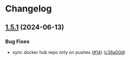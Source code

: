 # Changelog

## [1.5.1](https://github.com/radicalbit/radicalbit-github-workflows/compare/v1.5.0...v1.5.1) (2024-06-13)


### Bug Fixes

* sync docker hub repo only on pushes ([#14](https://github.com/radicalbit/radicalbit-github-workflows/issues/14)) ([c36a00d](https://github.com/radicalbit/radicalbit-github-workflows/commit/c36a00d3ff59d7ff30593c283fec293acee41cdd))
